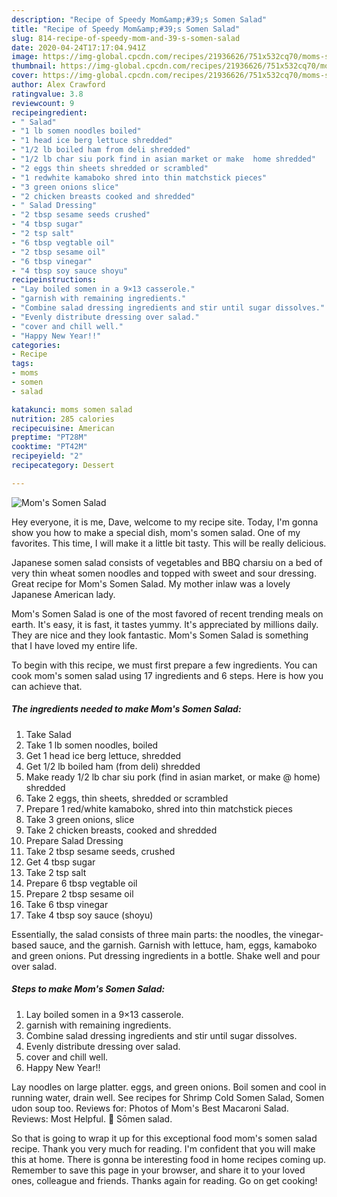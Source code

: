 ```yaml
---
description: "Recipe of Speedy Mom&amp;#39;s Somen Salad"
title: "Recipe of Speedy Mom&amp;#39;s Somen Salad"
slug: 814-recipe-of-speedy-mom-and-39-s-somen-salad
date: 2020-04-24T17:17:04.941Z
image: https://img-global.cpcdn.com/recipes/21936626/751x532cq70/moms-somen-salad-recipe-main-photo.jpg
thumbnail: https://img-global.cpcdn.com/recipes/21936626/751x532cq70/moms-somen-salad-recipe-main-photo.jpg
cover: https://img-global.cpcdn.com/recipes/21936626/751x532cq70/moms-somen-salad-recipe-main-photo.jpg
author: Alex Crawford
ratingvalue: 3.8
reviewcount: 9
recipeingredient:
- " Salad"
- "1 lb somen noodles boiled"
- "1 head ice berg lettuce shredded"
- "1/2 lb boiled ham from deli shredded"
- "1/2 lb char siu pork find in asian market or make  home shredded"
- "2 eggs thin sheets shredded or scrambled"
- "1 redwhite kamaboko shred into thin matchstick pieces"
- "3 green onions slice"
- "2 chicken breasts cooked and shredded"
- " Salad Dressing"
- "2 tbsp sesame seeds crushed"
- "4 tbsp sugar"
- "2 tsp salt"
- "6 tbsp vegtable oil"
- "2 tbsp sesame oil"
- "6 tbsp vinegar"
- "4 tbsp soy sauce shoyu"
recipeinstructions:
- "Lay boiled somen in a 9×13 casserole."
- "garnish with remaining ingredients."
- "Combine salad dressing ingredients and stir until sugar dissolves."
- "Evenly distribute dressing over salad."
- "cover and chill well."
- "Happy New Year!!"
categories:
- Recipe
tags:
- moms
- somen
- salad

katakunci: moms somen salad 
nutrition: 285 calories
recipecuisine: American
preptime: "PT28M"
cooktime: "PT42M"
recipeyield: "2"
recipecategory: Dessert

---
```



![Mom&#39;s Somen Salad](https://img-global.cpcdn.com/recipes/21936626/751x532cq70/moms-somen-salad-recipe-main-photo.jpg)

Hey everyone, it is me, Dave, welcome to my recipe site. Today, I'm gonna show you how to make a special dish, mom&#39;s somen salad. One of my favorites. This time, I will make it a little bit tasty. This will be really delicious.

Japanese somen salad consists of vegetables and BBQ charsiu on a bed of very thin wheat somen noodles and topped with sweet and sour dressing. Great recipe for Mom&#39;s Somen Salad. My mother inlaw was a lovely Japanese American lady.

Mom&#39;s Somen Salad is one of the most favored of recent trending meals on earth. It's easy, it is fast, it tastes yummy. It's appreciated by millions daily. They are nice and they look fantastic. Mom&#39;s Somen Salad is something that I have loved my entire life.


To begin with this recipe, we must first prepare a few ingredients. You can cook mom&#39;s somen salad using 17 ingredients and 6 steps. Here is how you can achieve that.

<!--inarticleads1-->

##### The ingredients needed to make Mom&#39;s Somen Salad:

1. Take  Salad
1. Take 1 lb somen noodles, boiled
1. Get 1 head ice berg lettuce, shredded
1. Get 1/2 lb boiled ham (from deli) shredded
1. Make ready 1/2 lb char siu pork (find in asian market, or make @ home) shredded
1. Take 2 eggs, thin sheets, shredded or scrambled
1. Prepare 1 red/white kamaboko, shred into thin matchstick pieces
1. Take 3 green onions, slice
1. Take 2 chicken breasts, cooked and shredded
1. Prepare  Salad Dressing
1. Take 2 tbsp sesame seeds, crushed
1. Get 4 tbsp sugar
1. Take 2 tsp salt
1. Prepare 6 tbsp vegtable oil
1. Prepare 2 tbsp sesame oil
1. Take 6 tbsp vinegar
1. Take 4 tbsp soy sauce (shoyu)


Essentially, the salad consists of three main parts: the noodles, the vinegar-based sauce, and the garnish. Garnish with lettuce, ham, eggs, kamaboko and green onions. Put dressing ingredients in a bottle. Shake well and pour over salad. 

<!--inarticleads2-->

##### Steps to make Mom&#39;s Somen Salad:

1. Lay boiled somen in a 9×13 casserole.
1. garnish with remaining ingredients.
1. Combine salad dressing ingredients and stir until sugar dissolves.
1. Evenly distribute dressing over salad.
1. cover and chill well.
1. Happy New Year!!


Lay noodles on large platter. eggs, and green onions. Boil somen and cool in running water, drain well. See recipes for Shrimp Cold Somen Salad, Somen udon soup too. Reviews for: Photos of Mom&#39;s Best Macaroni Salad. Reviews: Most Helpful. 🎦 Sōmen salad. 

So that is going to wrap it up for this exceptional food mom&#39;s somen salad recipe. Thank you very much for reading. I'm confident that you will make this at home. There is gonna be interesting food in home recipes coming up. Remember to save this page in your browser, and share it to your loved ones, colleague and friends. Thanks again for reading. Go on get cooking!
